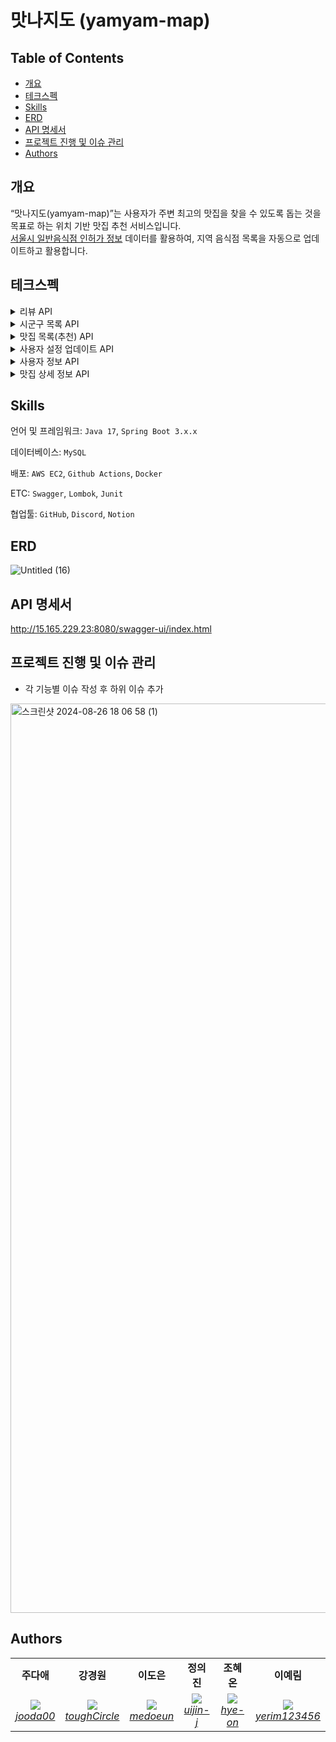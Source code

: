# 맛나지도 (yamyam-map)

## **Table of Contents**

- [개요](#개요)
- [테크스펙](#테크스펙)
- [Skills](#skills)
- [ERD](#erd)
- [API 명세서](#api-명세서)
- [프로젝트 진행 및 이슈 관리](#프로젝트-진행-및-이슈-관리)
- [Authors](#authors)

## 개요

“맛나지도(yamyam-map)”는 사용자가 주변 최고의 맛집을 찾을 수 있도록 돕는 것을 목표로 하는 위치 기반 맛집 추천 서비스입니다.  
[서울시 일반음식점 인허가 정보](https://data.seoul.go.kr/dataList/OA-16094/S/1/datasetView.do) 데이터를 활용하여, 지역 음식점 목록을 자동으로 업데이트하고
활용합니다.

## 테크스펙

<details>
	<summary> 리뷰 API </summary>

### **요약 (Summary)**

맛집에 대한 리뷰를 합니다.

### **목표 (Goals)**

1~5 점 사이의 점수와 리뷰를 달 수 있습니다.

### **목표가 아닌 것 (Non-Goals)**

사진을 올릴 수 있습니다.

### **계획 (Plan)**

```mermaid
graph TD
    A[리뷰 등록 요청] --> B[JWT 인증 확인]
    B -->|인증 실패| C[401 Unauthorized 반환]
    B -->|인증 성공| D[리뷰 생성, 새로운 평점 계산]
    D --> E[200 OK 반환]
```

### **마일스톤 (Milestones)**

> ~8월 28일 : 리뷰 엔티티 정의 <br>
~8월 29일: 기능 구현
>
</details>

<details>
	<summary> 시군구 목록 API </summary>

### **요약 (Summary)**

사용자는 도/광역시에 속한 시/군/구 목록을 조회할 수 있습니다.

### **목표 (Goals)**

- `도/광역시`에 속한 `시/군/구` 목록을 조회하는 API를 구현합니다.
- 효율적인 조회를 위해 시군구 데이터를 캐싱하여 성능을 최적화합니다.

### 요구사항 상세

- **설명**
    - 사용자는 도/광역시의 시/군/구 목록을 조회할 수 있습니다.

- **출력 데이터**
    - `도/광역시(province_name)`
    - `시/군/구 목록`
    - 각 시/군/구의 `위도(latitude)`, `경도(longitude)`

- **처리 과정**:
    1. 도/광역시로 그룹화한 시/군/구 목록을 조회합니다.
    2. 시/군/구 목록을 반환할 때, 시군구의 좌표 정보도 함께 포함됩니다.

- **예외 사항**
    - 시군구 데이터가 없을 시 빈 리스트를 반환합니다.

### **계획 (Plan)**

### Flowchart

```mermaid
flowchart TD
    A([사용자]) --> B{지역 목록 API 요청}
    B --> C[[지역 데이터 조회]]
    C --> D[시/도 기준 시/군/구 데이터 그룹화]
    D --> E[좌표 포함 시/군/구 목록 생성]
    E --> F[[그룹화된 시/군/구 목록 반환]]
```

```mermaid

erDiagram
Region {
	id BIGINT PK "AUTO_INCREMENT"
	province VARCHAR(50) "NOT NULL"
	city_district VARCHAR(50) "NOT NULL"
	location POINT "NOT NULL"
}
```

- DTO, 서비스, 레파지토리 구현
    - 도/광역시 및 시/군/구 데이터를 처리하고 검색하는 로직 작성

- 시군구 조회 컨트롤러 구현

- 테스트 코드 작성 및 기능 테스트
    - 시군구 조회 API
    - 통합 테스트

- 조회된 시군구 데이터를 캐싱하여 성능 최적화

### **이외 고려 사항들 (Other Considerations)**

- 캐시 만료: 시군구 데이터는 잘 변경되지 않으므로 캐시 만료 시간을 길게 설정?
- API 성능 테스트: 캐싱 전후의 성능 차이 테스트하고 최적화

### **마일스톤 (Milestones)**

- **8월 28일~8월 29일**: 엔티티 정의 및 시군구 조회 기능 설계
- **8월 30일**: 시군구 서비스 및 리포지토리 구현
- **8월 31일 ~ 9월 1일**: API 개발 및 시군구 관련 기능 구현
- **9월 2일**: 문서화 및 최종 점검
- **이후**: 캐싱 기능 구현 및 성능 최적화

</details>

<details>
		<summary> 맛집 목록(추천) API </summary>

### **요약 (Summary)**

사용자는 자신의 현재 위치 또는 선택한 특정 지역의 중심 좌표를 기준으로 일정 범위 내의 맛집 목록을 조회할 수 있습니다. 조회된 맛집 목록은 사용자의 요청에 따라 거리순 또는 평점순으로 정렬됩니다.

### **목표 (Goals)**

- `위도(Lat)`, `경도(Lon)`, `범위(Range)`를 기반으로 맛집 목록을 조회할 수 있습니다.
- 맛집 목록은 `거리순` 또는 `평점순`으로 정렬됩니다.
- 사용자는 "내 주변 보기" 또는 "특정 지역 보기" 기능을 사용하여 맛집 목록을 조회할 수 있습니다.

### **목표가 아닌 것 (Non-Goals)**

- 상세한 필터링 기능 (특정 음식 종류, 가격대 등)

### 요구사항 상세

- **설명**
    - 사용자는 현재 위치의 좌표를 기준으로 또는 선택한 특정 지역의 좌표를 기준으로 범위 내의 맛집 목록을 조회할 수 있습니다.
    - 맛집 목록은 사용자가 요청한 정렬 방식에 따라 거리순 또는 평점순으로 정렬합니다.

- **입력 데이터**
    - `위도(Lat)`
    - `경도(Lon)`
    - `범위(Range)` (단위: km)
    - `정렬방식(Sort)` - "거리순" 또는 "평점순"

- **출력 데이터**
    - `맛집 목록` - 이름, 종목, 위도/경도, 평점 등

- **처리 과정**
    1. 파라미터 위도(Lat), 경도(Lon), 범위(Range)를 기반으로 맛집 목록을 필터링
    2. 필터링된 맛집 목록을 사용자가 요청한 정렬 방식(거리순 또는 평점순)에 따라 정렬
    3. 정렬된 맛집 목록을 사용자에게 반환

- **예외 사항**
    - 위도/경도 또는 범위 값이 유효하지 않은 경우, 오류 메시지와 함께 조회 실패 응답을 반환
    - 정렬 방식이 "거리순" 또는 "평점순" 이외일 경우, 디폴트를 거리순으로 처리

### **계획 (Plan)**

### Flowchart

```mermaid
flowchart TD
    A[유저] -->|위도, 경도, 범위, 페이징, 정렬 요청| B{Validation 확인}
    B --> |위도, 경도, 범위 데이터 없음| K[400 해당 값은 필수 값이라는 에러 반환]
    B --> |Validation 통과| C{필터링}
    
    C -->|데이터 O| D{정렬 방식 확인}
    C -->|데이터 X| E[빈 리스트 반환]

    D -->|거리순| F[거리순 정렬]
    D -->|평점순| G[평점순 정렬]
    D -->|그 외| H[400 해당 정렬방식 제공하지 않는다는 에러 반환]

    F --> I[정렬된 맛집 목록 반환]
    G --> I
```

- DTO, 서비스, 레파지토리 구현
    - 위도/경도 및 범위를 사용한 맛집 필터링 로직 작성
    - 거리 계산 및 거리순, 평점순 정렬 로직 구현 (Hibernate Spatial 함수를 이용)

- 맛집 조회 컨트롤러 구현

- 테스트 코드 작성 및 기능 테스트
    - 거리 계산, 정렬 로직, 맛집 목록 API 유닛 테스트
    - 통합 테스트

### **이외 고려 사항들 (Other Considerations)**

- 엔드포인트 정의 (경로와 HTTP 메서드)
    - GET /api/restaurants
        - `lat`, `lon`, `range`, `sort`, `page`
        - sort - distance/rating

- 거리계산 방식 - MYSQL Point 타입 사용, Hibernate Spatial 함수 활용해서 쿼리 간소화
- "내 주변 맛집 보기", "특정 지역 주변 맛집 보기" 모두 중심 좌표를 파라미터로 하는 하나의 api로 처리

### **마일스톤 (Milestones)**

- **8월 29일**: ERD 확정 및 엔티티 구현
- **8월 30일 ~ 9월 2일**: 맛집 서비스 및 레파지토리, 컨트롤러 구현
- **9월 2일 ~ 9월 3일**: 테스트, 문서화 및 최종 점검

</details>

<details> 
<summary>사용자 설정 업데이트 API</summary>
    
### **요약 (Summary)**
    
사용자의 위치 정보와 점심 추천 기능 설정을 업데이트하는 역할을 합니다.
    
### **목표 (Goals)**
    
사용자 위치 정보 업데이트
        
- 사용자의 위치 정보를 데이터베이스에 저장하여 위치 기반 맛집 추천 서비스의 정확성을 유지합니다.
        
점심 추천 기능 설정
        
- 사용자가 점심 추천 기능의 활성화 여부를 선택할 수 있도록 하여, 맞춤형 알림 서비스를 제공합니다.
        
데이터 유효성 검증
        
- 사용자가 입력한 위치 정보와 점심 추천 기능 설정의 유효성을 검증하여, 잘못된 입력이 서비스에 영향을 미치지 않도록 합니다.
        
보안 및 인증
        
- JWT를 사용하여 사용자 인증 및 권한을 검증하며, 인증된 사용자만이 자신의 설정을 업데이트, 조회할 수 있도록 합니다.
        
    
### **목표가 아닌 것 (Non-Goals)**
    
- 사용자 프로필 관리
        
- 사용자 계정, 비밀번호 등 프로필 정보를 업데이트하는 기능이 아닙니다.
        
    
### **계획 (Plan)**
    
데이터베이스 인터페이스 구현
        
- `MemberRepository`를 통해 사용자 정보를 조회할 수 있도록 구현합니다.
        
API 설계 및 구현
        
- JWT 인증 로직을 통해 요청자의 신원을 확인합니다.
- 위치 정보와 점심 추천 기능 설정 값을 검증하는 로직을 구현합니다.
- 검증된 데이터를 기반으로 사용자의 설정을 업데이트하는 로직 작성합니다.
    
    
<details> 
<summary>플로우 차트</summary>
    
```mermaid
    graph TD
        A[사용자 요청] --> B[JWT 인증 확인]
        B -->|인증 실패| C[401 Unauthorized 반환]
        B -->|인증 성공| D[데이터 유효성 검증]
        D -->|유효성 실패| E[400 Bad Request 반환]
        D -->|유효성 성공| F[데이터베이스 업데이트]
        F --> G[200 OK 성공 응답 반환]
    
```
</details>
    
<details> 
<summary>클래스 다이어그램</summary>
    
```mermaid
classDiagram
        class Member {
          +Long member_id
          +String account
          +String password
          +Double latitude
          +Double longitude
          +Boolean receiveRecommendations
          +Timestamp created_at
          +Timestamp updated_at
        }
    
    		class MemberService {
    			+updateMemberSettings(lat: Double, lon: Double, receiveRecommendations: Boolean): void
    		}
    		
    		class MemberRepository {
          +findById(userId: Long): Member
          +save(member: Member): void
        }
    
        MemberService --> MemberRepository : uses
        MemberService --> Member : updates
```
</details>
    
<details> 
<summary>시퀀스 다이어그램</summary>
    
```mermaid
sequenceDiagram
        participant User
        participant API
        participant DB
    
        User->>API: 설정 업데이트 요청 (JWT 포함)
        API->>API: JWT 유효성 검증
        API-->>User: 인증 실패 (401 Unauthorized)
        API->>API: 데이터 유효성 검증
        API-->>User: 유효성 실패 (400 Bad Request)
        API->>DB: 사용자 설정 업데이트
        DB-->>API: 업데이트 성공
        API-->>User: 성공 응답 (200 OK)
    
```
</details>
    
<details> 
<summary>API 설계</summary>
    
**Endpoint:** `PATCH /api/member/settings`
    
**요청 헤더:** `Authorization: bearer {JWT_TOKEN}`
    
**Request Body:**
    
```json
    {
      "lat": 37.5665,
      "lon": 126.9780,
      "receiveRecommendations": true
    }
```
    
**Response:**
    
- **200 OK:** 성공적으로 업데이트된 경우.
        
```json
        {
          "message": "요청이 성공했습니다."
        }
```
        
- **400 Bad Request:** 위도, 경도의 범위가 잘못된 경우
        
```json
        {
          "error": "위도 또는 경도의 범위가 잘못되었습니다."
        }
```
        
- **400 Bad Request:** 위도 혹은 경도 값이 누락된 경우
        
```json
        {
          "error": "위도와 경도는 모두 제공되어야 합니다."
        }
```
        
- **401 Unauthorized:** 인증되지 않은 사용자가 접근한 경우.
        
```json
        {
          "error": "인증 오류가 발생했습니다."
        }
```
</details>
    
### **이외 고려 사항들 (Other Considerations)**
    
- 보안: JWT의 유효성 및 보안을 검토하며, 인증되지 않은 사용자의 접근을 방지합니다.
- 에러 처리: 발생 가능한 에러 케이스에 대한 에러 메시지를 적절하게 반환할 수 있도록 합니다.
    
### **마일스톤 (Milestones)**
    
> ~ `8월 28일`: 요구사항 분석 <br>
~ `8월 29일`: API 설계 및기본 구현 완료 <br>
~ `8월 30일`: 테스트, 문서화
>
</details>


<details>
<summary>사용자 정보 API</summary>
    
### **요약 (Summary)**
    
사용자의 정보를 조회하여 계정, 위치 정보, 점심 추천 기능 활성화 여부를 확인할 수 있습니다.
    
### **목표 (Goals)**
    
- `패스워드` 를 제외한 모든 사용자 정보를 반환합니다.
- 클라이언트에서 사용자 위, 경도 / 점심추천 기능 사용여부 를 사용하기 위해서 입니다.
    
### **계획 (Plan)**
    
데이터베이스 인터페이스 구현     
- `MemberRepository`를 통해 사용자 정보를 조회할 수 있도록 구현합니다.
        
API 설계 및 구현      
- JWT 인증 로직을 통해 요청자의 신원을 확인하고, 해당 사용자의 정보를 조회하여 반환합니다.
    

<details>
<summary>플로우 차트 </summary>
	
```mermaid
    graph TD
	A[사용자 요청] --> B[JWT 인증 확인]
	B -->|인증 실패| C[401 Unauthorized 반환]
	B -->|인증 성공| D[사용자 정보 조회]
	D --> E[200 OK 사용자 정보 반환]
```
</details>

    

<details>
<summary>클래스 다이어그램</summary>
    
```mermaid
classDiagram
        class Member {
          +Long id
          +String username
          +String password
          +Double latitude
          +Double longitude
          +Boolean receiveRecommendations
          +Timestamp created_at
          +Timestamp updated_at
        }
    
        class MemberService {
          +getMemberDetail(): MemberDetailRes
        }
    
        class MemberRepository {
          +findById(memberId: Long): Member
        }
    
        MemberService --> MemberRepository : uses
        MemberService --> Member : retrieves
    
```
</details>

    

<details>
<summary>시퀀스 다이어그램</summary>
    
```mermaid
sequenceDiagram
        participant Member
        participant API
        participant DB
    
        Member->>API: 사용자 정보 요청 (JWT 포함)
        API->>API: JWT 유효성 검증
        API-->>Member: 인증 실패 (401 Unauthorized)
        API->>DB: 사용자 정보 조회
        DB-->>API: 사용자 정보 반환
        API-->>Member: 사용자 정보 반환 (200 OK)
    
```
</details>

    

<details>
<summary>API 설계</summary>
    
**Endpoint:** `GET /api/member`
    
**요청 헤더:** `Authorization: bearer {JWT_TOKEN}`
    
**Response:**
    
- **200 OK:** 성공적으로 업데이트된 경우.
        
```json
        {
        	"memberId": 123,
        	"account": "abc",
          "latitude": 37.5665,
          "longitude": 126.9780,
          "receiveRecommendations": true
        }
```
        
- **401 Unauthorized:** 인증되지 않은 사용자가 접근한 경우.
        
```json
        {
          "error": "인증 오류가 발생했습니다."
        }
```
</details>

        
    
### **마일스톤 (Milestones)**
    
> ~ 8월 28일: 요구사항 분석 <br>
~ 8월 29일: 기본 구현 완료 <br>
~ 8월 30일: 테스트 및 문서화
>
</details>


<details>
		<summary> 맛집 상세 정보 API </summary>

### **요약 (Summary)**

맛집 id를 받아서 맛집 상세 정보를 반환합니다.

### **목표 (Goals)**

- 맛집 고유 `id` 를 받아서 해당 맛집 상세정보를 반환합니다.
- 맛집의 `평가 항목`도 함께 반환합니다.
- `평가 항목` 에는 `총점, 리뷰 개수, 총점 평균`이 포함됩니다.
- 만약 조회하려는 맛집 정보가 `캐시`에 있으면 `캐시`에서 반환합니다.

### **계획 (Plan)**

#### API 응답 형식

  ```json
  [
  {
    "data": {
      "id": 1,
      "name": "밥집",
      "businessType": "KOREAN_FOOD",
      "phoneNumber": "010-1234-5678",
      "location": {
        "x": 1,
        "y": 1
      },
      "oldAddressFull": "용산구 청파동",
      "roadAddressFull": "용산구 이태원동",
      "reviewRating": {
        "totalReviews": 10,
        "totalScore": 30,
        "averageScore": 3.0
      }
    }
  }
]
  ```

#### 플로우 차트

```mermaid
graph TD
    A[맛집 ID 요청] --> B{맛집 존재 여부 확인}
    B --> |존재하지 않음| C[404 BAD_REQUEST 반환]
    B --> |존재함| D{캐시 확인}
    D --> |캐시에 있음| E[캐시에서 맛집 상세 정보 및 평가 반환]
    D --> |캐시에 없음| F[DB에서 맛집 상세 정보 및 평가 조회]
    F --> G{리뷰 개수 확인}
    G --> |10개 이상| H[캐시에 맛집 상세 정보 및 평가 저장]
    G --> |10개 미만| I[DB에서 맛집 상세 정보 및 평가 반환]
    H --> I

```

### **이외 고려 사항들 (Other Considerations)**

- 캐싱 조건
    - `리뷰가 10개 이상` 달린 맛집만 캐시에 저장합니다.

### **마일스톤 (Milestones)**

> ~8월 28일(수) : 요구 사항 분석
>
> ~8월 29일(목) : 맛집 상세 정보 반환 `dto` 생성, `더미 데이터` 생성
>
> ~8월 30일(금) : `controller. service` 로직 작성
>
> ~9월 3일(화) : `redis` 를 사용한 고도화 작업, `README` 작성, Rollout
>

</details>


## Skills

언어 및 프레임워크: `Java 17`, `Spring Boot 3.x.x`

데이터베이스: `MySQL`

배포: `AWS EC2`, `Github Actions`, `Docker`

ETC: `Swagger`, `Lombok`, `Junit`

협업툴: `GitHub`, `Discord`, `Notion`

## ERD

![Untitled (16)](https://github.com/user-attachments/assets/e4cc5680-2a01-4c3a-90eb-a61e3674c890)

## API 명세서

http://15.165.229.23:8080/swagger-ui/index.html

## 프로젝트 진행 및 이슈 관리

- 각 기능별 이슈 작성 후 하위 이슈 추가

<img width="1455" alt="스크린샷 2024-08-26 18 06 58 (1)" src="https://github.com/user-attachments/assets/2e487a73-f92e-413c-a85d-4de06553a20c">

## Authors

<table>
    <tr align="center">
        <td><B>주다애<B></td>
        <td><B>강경원<B></td>
        <td><B>이도은<B></td>
        <td><B>정의진<B></td>
        <td><B>조혜온<B></td>
        <td><B>이예림<B></td>
    </tr>
    <tr align="center">
            <td>
            <img src="https://github.com/jooda00.png?size=100">
            <br>
            <a href="https://github.com/jooda00"><I>jooda00</I></a>
        </td>
            <td>
            <img src="https://github.com/toughCircle.png?size=100">
            <br>
            <a href="https://github.com/toughCircle"><I>toughCircle<I></a>
        </td>
        <td>
            <img src="https://github.com/medoeun.png?size=100">
            <br>
            <a href="https://github.com/medoeun"><I>medoeun</I></a>
        </td>
        <td>
            <img src="https://github.com/uijin-j.png?size=100">
            <br>
            <a href="https://github.com/uijin-j"><I>uijin-j</I></a>
        </td>
        <td>
          <img src="https://github.com/hye-on.png?size=100">
            <br>
            <a href="https://github.com/hye-on"><I>hye-on</I></a>
        </td>
        <td>
          <img src="https://github.com/yerim123456.png?size=100">
            <br>
            <a href="https://github.com/yerim123456"><I>yerim123456</I></a>
        </td>
    </tr>

</table>
